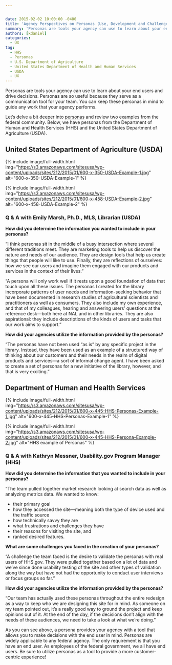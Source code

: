```yaml
---


date: 2015-02-02 10:00:00 -0400
title: 'Agency Perspectives on Personas (Use, Development and Challenges)'
summary: 'Personas are tools your agency can use to learn about your end users and drive decisions. Personas are so useful because they serve as a communication tool for your team. You can keep these personas in mind to guide any work that your agency performs. Let&amp;#8217;s delve a bit deeper into personas and review two'
authors: [kdaniel]
categories:
  - UX
tag:
  - HHS
  - Personas
  - U.S. Department of Agriculture
  - United States Department of Health and Human Services
  - USDA
  - UX
---
```


Personas are tools your agency can use to learn about your end users and drive decisions. Personas are so useful because they serve as a communication tool for your team. You can keep these personas in mind to guide any work that your agency performs.

Let&#8217;s delve a bit deeper into [personas](https://www.WHATEVER/2015/01/09/personas-101/) and review two examples from the federal community. Below, we have personas from the Department of Human and Health Services (HHS) and the United States Department of Agriculture (USDA).

## United States Department of Agriculture (USDA)


{% include image/full-width.html img="https://s3.amazonaws.com/sitesusa/wp-content/uploads/sites/212/2015/01/600-x-350-USDA-Example-1.jpg" alt="600-x-350-USDA-Example-1" %}


{% include image/full-width.html img="https://s3.amazonaws.com/sitesusa/wp-content/uploads/sites/212/2015/01/600-x-458-USDA-Example-2.jpg" alt="600-x-458-USDA-Example-2" %}

### ****Q & A with Emily Marsh, Ph.D., MLS, Librarian (USDA)****

**How did you determine the information you wanted to include in your personas?**
  
“I think personas sit in the middle of a busy intersection where several different traditions meet. They are marketing tools to help us discover the nature and needs of our audience. They are design tools that help us create things that people will like to use. Finally, they are reflections of ourselves: how we see our users and imagine them engaged with our products and services in the context of their lives.”

“A persona will only work well if it rests upon a good foundation of data that touch upon all these issues. The personas I created for the library incorporate patterns of user needs and information-seeking behavior that have been documented in research studies of agricultural scientists and practitioners as well as consumers. They also include my own experience, and that of my colleagues, hearing and answering users&#8217; questions at the reference desk—both here at NAL and in other libraries. They are also aspirational: they include descriptions of the kinds of users and tasks that our work aims to support.”

**How did your agencies utilize the information provided by the personas?**
  
“The personas have not been used &#8220;as is&#8221; by any specific project in the library. Instead, they have been used as an example of a structured way of thinking about our customers and their needs in the realm of digital products and services—a sort of informal change agent. I have been asked to create a set of personas for a new initiative of the library, however, and that is very exciting.”

## Department of Human and Health Services


{% include image/full-width.html img="https://s3.amazonaws.com/sitesusa/wp-content/uploads/sites/212/2015/01/600-x-445-HHS-Personas-Example-1.jpg" alt="600-x-445-HHS-Personas-Example-1" %}


{% include image/full-width.html img="https://s3.amazonaws.com/sitesusa/wp-content/uploads/sites/212/2015/01/600-x-445-HHS-Persona-Example-2.jpg" alt="HHS example of Personas" %}

### **Q & A with Kathryn Messner, Usability.gov Program Manager (HHS)**

**How did you determine the information that you wanted to include in your personas?**
  
“The team pulled together market research looking at search data as well as analyzing metrics data. We wanted to know:

  * their primary goal
  * how they accessed the site—meaning both the type of device used and the traffic source
  * how technically savvy they are
  * what frustrations and challenges they have
  * their reasons for visiting the site, and
  * ranked desired features.

**What are some challenges you faced in the creation of your personas?**
  
“A challenge the team faced is the desire to validate the personas with real users of HHS.gov. They were pulled together based on a lot of data and we&#8217;ve since done usability testing of the site and other types of validation along the way but have not had the opportunity to conduct user interviews or focus groups so far.”

**How did your agencies utilize the information provided by the personas?**
  
“Our team has actually used these personas throughout the entire redesign as a way to keep who we are designing this site for in mind. As someone on my team pointed out, it’s  a really good way to ground the project and keep opinions out of it. At the end of the day, if the decisions don’t align with the needs of these audiences, we need to take a look at what we’re doing.”

As you can see above, a persona provides your agency with a tool that allows you to make decisions with the end user in mind. Personas are widely applicable to any federal agency. The only requirement is that you have an end user. As employees of the federal government, we all have end users. Be sure to utilize personas as a tool to provide a more customer-centric experience!